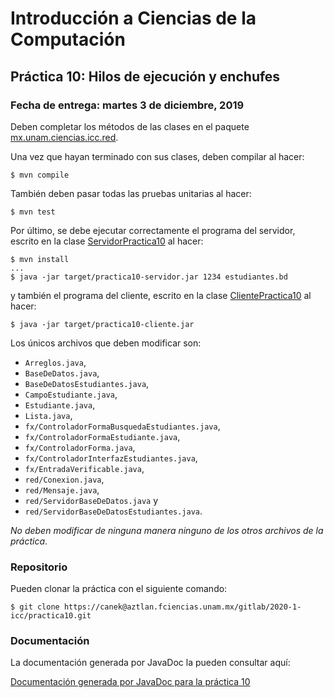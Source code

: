 Introducción a Ciencias de la Computación
=========================================

Práctica 10: Hilos de ejecución y enchufes
------------------------------------------

### Fecha de entrega: martes 3 de diciembre, 2019

Deben completar los métodos de las clases en el paquete
[mx.unam.ciencias.icc.red](https://aztlan.fciencias.unam.mx/gitlab/2020-1-icc/practica10/blob/master/src/main/java/mx/unam/ciencias/icc/red).

Una vez que hayan terminado con sus clases, deben compilar al hacer:

```
$ mvn compile
```

También deben pasar todas las pruebas unitarias al hacer:

```
$ mvn test
```

Por último, se debe ejecutar correctamente el programa del servidor, escrito en la clase
[ServidorPractica10](https://aztlan.fciencias.unam.mx/gitlab/2020-1-icc/practica10/blob/master/src/main/java/mx/unam/ciencias/icc/ServidorPractica10.java)
al hacer:

```
$ mvn install
...
$ java -jar target/practica10-servidor.jar 1234 estudiantes.bd
```

y también el programa del cliente, escrito en la clase
[ClientePractica10](https://aztlan.fciencias.unam.mx/gitlab/2020-1-icc/practica10/blob/master/src/main/java/mx/unam/ciencias/icc/ClientePractica10.java)
al hacer:

```
$ java -jar target/practica10-cliente.jar
```

Los únicos archivos que deben modificar son:

* `Arreglos.java`,
* `BaseDeDatos.java`,
* `BaseDeDatosEstudiantes.java`,
* `CampoEstudiante.java`,
* `Estudiante.java`,
* `Lista.java`,
* `fx/ControladorFormaBusquedaEstudiantes.java`,
* `fx/ControladorFormaEstudiante.java`,
* `fx/ControladorForma.java`,
* `fx/ControladorInterfazEstudiantes.java`,
* `fx/EntradaVerificable.java`,
* `red/Conexion.java`,
* `red/Mensaje.java`,
* `red/ServidorBaseDeDatos.java` y
* `red/ServidorBaseDeDatosEstudiantes.java`.

*No deben modificar de ninguna manera ninguno de los otros archivos de la
práctica*.

### Repositorio

Pueden clonar la práctica con el siguiente comando:

```
$ git clone https://canek@aztlan.fciencias.unam.mx/gitlab/2020-1-icc/practica10.git
```

### Documentación

La documentación generada por JavaDoc la pueden consultar aquí:

[Documentación generada por JavaDoc para la práctica
10](https://aztlan.fciencias.unam.mx/~canek/2020-1-icc/practica10/apidocs/index.html)
